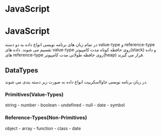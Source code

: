 # JavaScript

# JavaScript

در تمام زبان های برنامه نویسی انواع داده به دو دسته value-type و reference-type تقسیم می شوند.
داده های value-type روی حافظه کوتاه مدت کامپیوتر(stack) و داده های reference-type روی حافظه طولانی مدت کامپیوتر(heap) قرار می گیرند.

## DataTypes

در زبان برنامه نویسی جاوااسکریپت انواع داده به صورت زیر دسته بندی می شوند.

### Primitives(Value-Types)

string - number - boolean - undefined - null - date - symbol

### Reference-Types(Non-Primitives)

object - array - function - class - date
